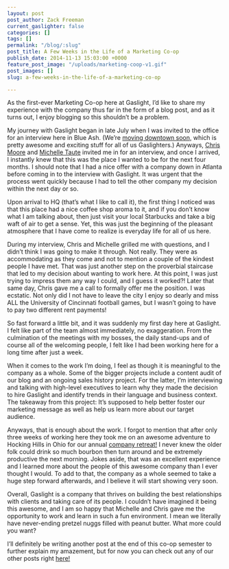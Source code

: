 ```yaml
---
layout: post
post_author: Zack Freeman
current_gaslighter: false
categories: []
tags: []
permalink: "/blog/:slug"
post_title: A Few Weeks in the Life of a Marketing Co-op
publish_date: 2014-11-13 15:03:00 +0000
feature_post_image: "/uploads/marketing-coop-v1.gif"
post_images: []
slug: a-few-weeks-in-the-life-of-a-marketing-co-op

---
```

As the first-ever Marketing Co-op here at Gaslight, I’d like to share my experience with the company thus far in the form of a blog post, and as it turns out, I enjoy blogging so this shouldn’t be a problem.

My journey with Gaslight began in late July when I was invited to the office for an interview here in Blue Ash. (We’re [moving downtown soon,](http://www.bizjournals.com/cincinnati/news/2014/10/03/exclusive-fast-growing-blue-ash-business.html?page=2) which is pretty awesome and exciting stuff for all of us Gaslighters.) Anyways, [Chris Moore](https://teamgaslight.com/people/chris-moore) and [Michelle Taute](https://teamgaslight.com/people/michelle-taute) invited me in for an interview, and once I arrived, I instantly knew that this was the place I wanted to be for the next four months. I should note that I had a nice offer with a company down in Atlanta before coming in to the interview with Gaslight. It was urgent that the process went quickly because I had to tell the other company my decision within the next day or so. 

Upon arrival to HQ (that’s what I like to call it), the first thing I noticed was that this place had a nice coffee shop aroma to it, and if you don’t know what I am talking about, then just visit your local Starbucks and take a big waft of air to get a sense. Yet, this was just the beginning of the pleasant atmosphere that I have come to realize is everyday life for all of us here. 

During my interview, Chris and Michelle grilled me with questions, and I didn’t think I was going to make it through. Not really. They were as accommodating as they come and not to mention a couple of the kindest people I have met. That was just another step on the proverbial staircase that led to my decision about wanting to work here. At this point, I was just trying to impress them any way I could, and I guess it worked?! Later that same day, Chris gave me a call to formally offer me the position. I was ecstatic. Not only did I not have to leave the city I enjoy so dearly and miss ALL the University of Cincinnati football games, but I wasn’t going to have to pay two different rent payments!

So fast forward a little bit, and it was suddenly my first day here at Gaslight. I felt like part of the team almost immediately, no exaggeration. From the culmination of the meetings with my bosses, the daily stand-ups and of course all of the welcoming people, I felt like I had been working here for a long time after just a week. 

When it comes to the work I’m doing, I feel as though it is meaningful to the company as a whole. Some of the bigger projects include a content audit of our blog and an ongoing sales history project. For the latter, I’m interviewing and talking with high-level executives to learn why they made the decision to hire Gaslight and identify trends in their language and business context. The takeaway from this project: It’s supposed to help better foster our marketing message as well as help us learn more about our target audience. 

Anyways, that is enough about the work. I forgot to mention that after only three weeks of working here they took me on an awesome adventure to Hocking Hills in Ohio for our annual [company retreat!](https://teamgaslight.com/blog/from-skeptic-to-convert-an-inside-look-at-the-2014-gaslight-retreat) I never knew the older folk could drink so much bourbon then turn around and be extremely productive the next morning. Jokes aside, that was an excellent experience and I learned more about the people of this awesome company than I ever thought I would. To add to that, the company as a whole seemed to take a huge step forward afterwards, and I believe it will start showing very soon. 

Overall, Gaslight is a company that thrives on building the best relationships with clients and taking care of its people. I couldn’t have imagined it being this awesome, and I am so happy that Michelle and Chris gave me the opportunity to work and learn in such a fun environment. I mean we literally have never-ending pretzel nuggs filled with peanut butter. What more could you want?

I’ll definitely be writing another post at the end of this co-op semester to further explain my amazement, but for now you can check out any of our other posts right [here!](https://teamgaslight.com/blog/)